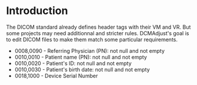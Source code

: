 # Introduction

The DICOM standard already defines header tags with their VM and VR. But some projects may need additionnal and stricter rules. DCMAdjust's goal is to edit DICOM files to make them match some particular requirements.

-   0008,0090 - Referring Physician (PN): not null and not empty
-   0010,0010 - Patient name (PN): not null and not empty
-   0010,0020 - Patient's ID: not null and not empty
-   0010,0030 - Patient's birth date: not null and not empty
-   0018,1000 - Device Serial Number

